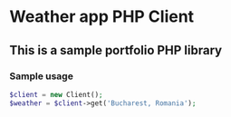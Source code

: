 # Weather app PHP Client
## This is a sample portfolio PHP library 

### Sample usage
```php 
$client = new Client();
$weather = $client->get('Bucharest, Romania');
```